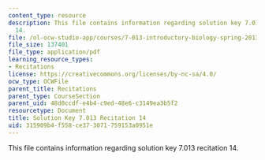 ```yaml
---
content_type: resource
description: This file contains information regarding solution key 7.013 recitation
  14.
file: /ol-ocw-studio-app/courses/7-013-introductory-biology-spring-2013/315909b4f558ce373071759153a0951e_MIT7_013S12_RecitatSol_14.pdf
file_size: 137401
file_type: application/pdf
learning_resource_types:
- Recitations
license: https://creativecommons.org/licenses/by-nc-sa/4.0/
ocw_type: OCWFile
parent_title: Recitations
parent_type: CourseSection
parent_uid: 48d0ccdf-e4b4-c9ed-48e6-c3149ea3b5f2
resourcetype: Document
title: Solution Key 7.013 Recitation 14
uid: 315909b4-f558-ce37-3071-759153a0951e
---
```

This file contains information regarding solution key 7.013 recitation 14.